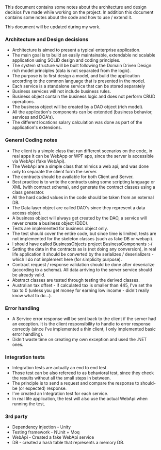 This document contains some notes about the architecture and design decisios I've made while working on the project. In addition this document contains some notes about the code and how to use / extend it.

This document will be updated during my work.

### Architecture and Design decisions ###

- Architecture is aimed to present a typical enterprise application.
- The main goal is to build an easily maintainable, extendable nd scalable application using SOLID design and coding principles.
- The system structure will be built following the Domain Driven Design rich model principles (data is not separated from the logic).
- The purpose is to first design a model, and build the application according to the common language that is presented in the model.
- Each service is a standalone service that can be stored separately
- Business services will not include business rules.
- Business object contain the business logic and does not perform CRUD operations.
- The business object will be created by a DAO object (rich model).
- All the application's components can be extended (business behavior, services and DOA's).
- The different locations salary calculation was done as part of the application's extensions.


### General Coding notes ###

- The client is a simple class that run different scenarios on the code, in real apps it can be WebApp or WPF app, since the server is accessible via WebApi (fake WebApi).
- The WebApi are a simple class that mimics a web api, and was done only to separate the client form the server.
- The contracts should be available for both Client and Server.
- Best practice is to write the contracts using some scripting language or XML (with contract schema), and generate the contract classes using a class generator.
- All the hard coded values in the code should be taken from an external DB.
- The Data layer object are called DAO's since they represent a data access object.
- A business object will always get created by the DAO, a service will never create a business object (DDD).
- Tests are implemented for business object only.
- The test should cover the entire code, but since time is limited, tests are not implemented for the skeleton classes (such as fake DB or webapi).
- I should have called BusinessObjects project BusinessComponents :-(
- Setting the data in the contracts as is (not doing any conversion), in real life application it should be converted by the
serializes / deserializers - which I do not implement here (for simplicity purpose).
- Contract request / response validation should be done after deserialize (according to a schema). All data arriving to the server service should be already valid.
- Abstract classes are tested through testing the derived classes.
- Australian tax offset - if calculated tax is smaller than 445, I've set the tax to 0 (unless you get money for earning low income - didn't really know what to do...).

### Error handling ###

- A Service error response will be sent back to the client if the server had an exception. It is the client responsibility to handle to error response correctly (since I've implemented a thin client, I only implemented basic error handling).
- Didn't waste time on creating my own exception and used the .NET ones.


### Integration tests ###

- Integration tests are actually an end to end test.
- Those test can be also refereed to as behavioral test, since they check the results without all the small steps in between.
- The principle is to send a request and compare the response to should-be (or expected) response.
- I've created an Integration test for each service.
- In real life application, the test will also use the actual WebApi when running the test.

### 3rd party ###

- Dependency injection - Unity
- Testing framework - NUnit + Moq
- WebApi - Created a fake WebApi service
- DB - created a hash table that represents a memory DB.

